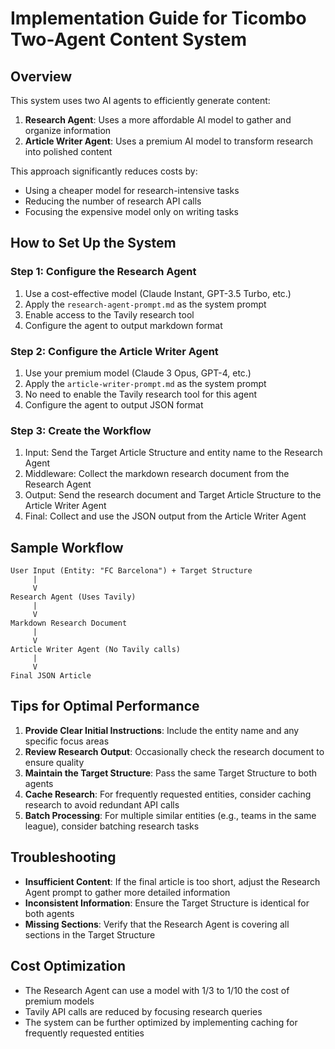 # Implementation Guide for Ticombo Two-Agent Content System

## Overview

This system uses two AI agents to efficiently generate content:

1. **Research Agent**: Uses a more affordable AI model to gather and organize information
2. **Article Writer Agent**: Uses a premium AI model to transform research into polished content

This approach significantly reduces costs by:
- Using a cheaper model for research-intensive tasks
- Reducing the number of research API calls
- Focusing the expensive model only on writing tasks

## How to Set Up the System

### Step 1: Configure the Research Agent

1. Use a cost-effective model (Claude Instant, GPT-3.5 Turbo, etc.)
2. Apply the `research-agent-prompt.md` as the system prompt
3. Enable access to the Tavily research tool
4. Configure the agent to output markdown format

### Step 2: Configure the Article Writer Agent

1. Use your premium model (Claude 3 Opus, GPT-4, etc.)
2. Apply the `article-writer-prompt.md` as the system prompt
3. No need to enable the Tavily research tool for this agent
4. Configure the agent to output JSON format

### Step 3: Create the Workflow

1. Input: Send the Target Article Structure and entity name to the Research Agent
2. Middleware: Collect the markdown research document from the Research Agent
3. Output: Send the research document and Target Article Structure to the Article Writer Agent
4. Final: Collect and use the JSON output from the Article Writer Agent

## Sample Workflow

```
User Input (Entity: "FC Barcelona") + Target Structure
     |
     V
Research Agent (Uses Tavily)
     |
     V
Markdown Research Document
     |
     V
Article Writer Agent (No Tavily calls)
     |
     V
Final JSON Article
```

## Tips for Optimal Performance

1. **Provide Clear Initial Instructions**: Include the entity name and any specific focus areas
2. **Review Research Output**: Occasionally check the research document to ensure quality
3. **Maintain the Target Structure**: Pass the same Target Structure to both agents
4. **Cache Research**: For frequently requested entities, consider caching research to avoid redundant API calls
5. **Batch Processing**: For multiple similar entities (e.g., teams in the same league), consider batching research tasks

## Troubleshooting

- **Insufficient Content**: If the final article is too short, adjust the Research Agent prompt to gather more detailed information
- **Inconsistent Information**: Ensure the Target Structure is identical for both agents
- **Missing Sections**: Verify that the Research Agent is covering all sections in the Target Structure

## Cost Optimization

- The Research Agent can use a model with 1/3 to 1/10 the cost of premium models
- Tavily API calls are reduced by focusing research queries
- The system can be further optimized by implementing caching for frequently requested entities